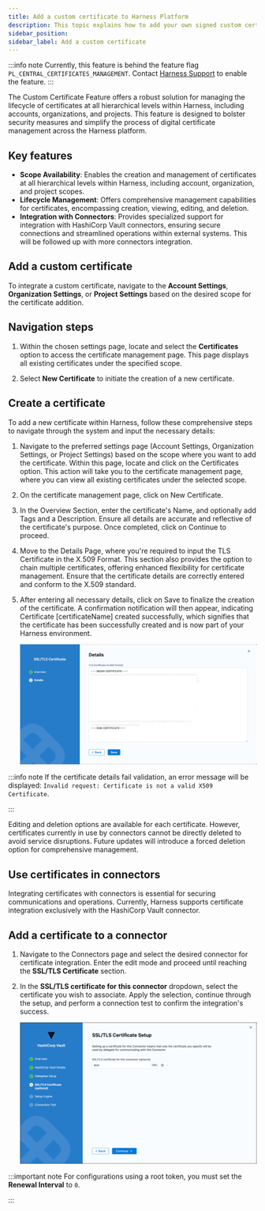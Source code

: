 ```yaml
---
title: Add a custom certificate to Harness Platform
description: This topic explains how to add your own signed custom certificate.
sidebar_position: 
sidebar_label: Add a custom certificate
---
```

:::info note
Currently, this feature is behind the feature flag `PL_CENTRAL_CERTIFICATES_MANAGEMENT`. Contact [Harness Support](mailto:support@harness.io) to enable the feature.
:::

The Custom Certificate Feature offers a robust solution for managing the lifecycle of certificates at all hierarchical levels within Harness, including accounts, organizations, and projects. This feature is designed to bolster security measures and simplify the process of digital certificate management across the Harness platform.

## Key features

- **Scope Availability**: Enables the creation and management of certificates at all hierarchical levels within Harness, including account, organization, and project scopes.
- **Lifecycle Management**: Offers comprehensive management capabilities for certificates, encompassing creation, viewing, editing, and deletion.
- **Integration with Connectors**: Provides specialized support for integration with HashiCorp Vault connectors, ensuring secure connections and streamlined operations within external systems. This will be followed up with more connectors integration.

## Add a custom certificate

To integrate a custom certificate, navigate to the **Account Settings**, **Organization Settings**, or **Project Settings** based on the desired scope for the certificate addition.

## Navigation steps

1. Within the chosen settings page, locate and select the **Certificates** option to access the certificate management page. This page displays all existing certificates under the specified scope.

2. Select **New Certificate** to initiate the creation of a new certificate.

## Create a certificate

To add a new certificate within Harness, follow these comprehensive steps to navigate through the system and input the necessary details:

1. Navigate to the preferred settings page (Account Settings, Organization Settings, or Project Settings) based on the scope where you want to add the certificate. Within this page, locate and click on the Certificates option. This action will take you to the certificate management page, where you can view all existing certificates under the selected scope.

2. On the certificate management page, click on New Certificate.

3. In the Overview Section, enter the certificate's Name, and optionally add Tags and a Description. Ensure all details are accurate and reflective of the certificate's purpose. Once completed, click on Continue to proceed.

4. Move to the Details Page, where you're required to input the TLS Certificate in the X.509 Format. This section also provides the option to chain multiple certificates, offering enhanced flexibility for certificate management. Ensure that the certificate details are correctly entered and conform to the X.509 standard.

5. After entering all necessary details, click on Save to finalize the creation of the certificate. A confirmation notification will then appear, indicating Certificate [certificateName] created successfully, which signifies that the certificate has been successfully created and is now part of your Harness environment.

   ![](./static/TLSCertFormat.png)

:::info note
If the certificate details fail validation, an error message will be displayed: `Invalid request: Certificate is not a valid X509 Certificate`.

:::

Editing and deletion options are available for each certificate. However, certificates currently in use by connectors cannot be directly deleted to avoid service disruptions. Future updates will introduce a forced deletion option for comprehensive management.

## Use certificates in connectors

Integrating certificates with connectors is essential for securing communications and operations. Currently, Harness supports certificate integration exclusively with the HashiCorp Vault connector.

## Add a certificate to a connector

1. Navigate to the Connectors page and select the desired connector for certificate integration. Enter the edit mode and proceed until reaching the **SSL/TLS Certificate** section.
2. In the **SSL/TLS certificate for this connector** dropdown, select the certificate you wish to associate. Apply the selection, continue through the setup, and perform a connection test to confirm the integration's success.

   ![](./static/connectorAddCert.png)

:::important note
For configurations using a root token, you must set the **Renewal Interval** to `0`.

:::

